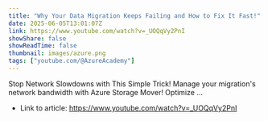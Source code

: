 ```yaml
---
title: "Why Your Data Migration Keeps Failing and How to Fix It Fast!"
date: 2025-06-05T13:01:07Z
link: https://www.youtube.com/watch?v=_UOQqVy2PnI
showShare: false
showReadTime: false
thumbnail: images/azure.png
tags: ["youtube.com/@AzureAcademy"]
---
```

Stop Network Slowdowns with This Simple Trick! Manage your migration's network bandwidth with Azure Storage Mover! Optimize ...

- Link to article: https://www.youtube.com/watch?v=_UOQqVy2PnI